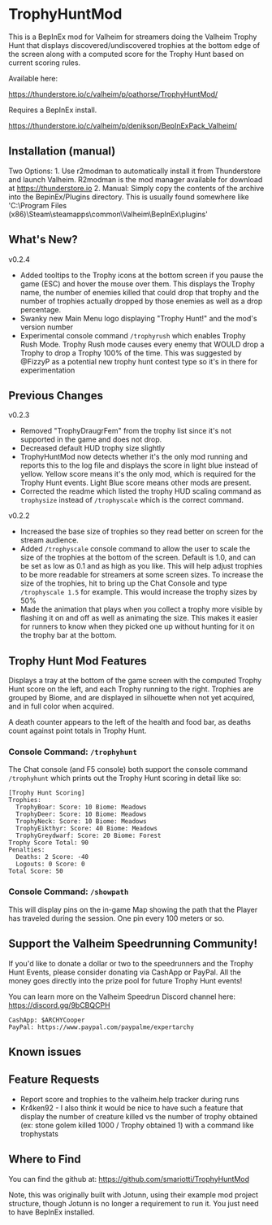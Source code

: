 # TrophyHuntMod

This is a BepInEx mod for Valheim for streamers doing the Valheim Trophy Hunt that displays discovered/undiscovered trophies at the bottom edge of the screen along with a computed score for the Trophy Hunt based on current scoring rules.

Available here:

https://thunderstore.io/c/valheim/p/oathorse/TrophyHuntMod/

Requires a BepInEx install.

https://thunderstore.io/c/valheim/p/denikson/BepInExPack_Valheim/


## Installation (manual)

Two Options:
	1. Use r2modman to automatically install it from Thunderstore and launch Valheim. R2modman is the mod manager available for download at https://thunderstore.io
	2. Manual: Simply copy the contents of the archive into the BepinEx/Plugins directory. This is usually found somewhere like 'C:\Program Files (x86)\Steam\steamapps\common\Valheim\BepInEx\plugins'

## What's New?

v0.2.4
- Added tooltips to the Trophy icons at the bottom screen if you pause the game (ESC) and hover the mouse over them.
	This displays the Trophy name, the number of enemies killed that could drop that trophy and the number of trophies actually dropped by those enemies as well as a drop percentage.
- Swanky new Main Menu logo displaying "Trophy Hunt!" and the mod's version number
- Experimental console command `/trophyrush` which enables Trophy Rush Mode.
	Trophy Rush mode causes every enemy that WOULD drop a Trophy to drop a Trophy 100% of the time. This was suggested by @FizzyP as a potential new trophy hunt contest type so it's in there for experimentation

## Previous Changes

v0.2.3
- Removed "TrophyDraugrFem" from the trophy list since it's not supported in the game and does not drop.
- Decreased default HUD trophy size slightly
- TrophyHuntMod now detects whether it's the only mod running and reports this to the log file and displays the score in light blue instead of yellow.
	Yellow score means it's the only mod, which is required for the Trophy Hunt events.
	Light Blue score means other mods are present.
- Corrected the readme which listed the trophy HUD scaling command as `trophysize` instead of `/trophyscale` which is the correct command.

v0.2.2
- Increased the base size of trophies so they read better on screen for the stream audience.
- Added `/trophyscale` console command to allow the user to scale the size of the trophies at the bottom of the screen. Default is 1.0, and can be set as low as 0.1 and as high as you like. This will help adjust trophies to be more readable for streamers at some screen sizes.
	To increase the size of the trophies, hit <enter> to bring up the Chat Console and type `/trophyscale 1.5` for example. This would increase the trophy sizes by 50%
- Made the animation that plays when you collect a trophy more visible by flashing it on and off as well as animating the size. This makes it easier for runners to know when they picked one up without hunting for it on the trophy bar at the bottom.

## Trophy Hunt Mod Features

Displays a tray at the bottom of the game screen with the computed Trophy Hunt score on the left, and each Trophy running to the right. Trophies are grouped by Biome, and are displayed in silhouette when not yet acquired, and in full color when acquired.

A death counter appears to the left of the health and food bar, as deaths count against point totals in Trophy Hunt.

### Console Command: `/trophyhunt`

The Chat console (and F5 console) both support the console command `/trophyhunt` which prints out the Trophy Hunt scoring in detail like so:

```
[Trophy Hunt Scoring]
Trophies:
  TrophyBoar: Score: 10 Biome: Meadows
  TrophyDeer: Score: 10 Biome: Meadows
  TrophyNeck: Score: 10 Biome: Meadows
  TrophyEikthyr: Score: 40 Biome: Meadows
  TrophyGreydwarf: Score: 20 Biome: Forest
Trophy Score Total: 90
Penalties:
  Deaths: 2 Score: -40
  Logouts: 0 Score: 0
Total Score: 50
```

### Console Command: `/showpath`

This will display pins on the in-game Map showing the path that the Player has traveled during the session. One pin every 100 meters or so.

## Support the Valheim Speedrunning Community!
If you'd like to donate a dollar or two to the speedrunners and the Trophy Hunt Events, please consider donating via CashApp or PayPal. All the money goes directly into the prize pool for future Trophy Hunt events! 

You can learn more on the Valheim Speedrun Discord channel here: https://discord.gg/9bCBQCPH

	CashApp: $ARCHYCooper 
	PayPal: https://www.paypal.com/paypalme/expertarchy

## Known issues

## Feature Requests

- Report score and trophies to the valheim.help tracker during runs
- Kr4ken92 - I also think it would be nice to have such a feature that display the number of creature killed vs the number of trophy obtained (ex: stone golem killed 1000 / Trophy obtained 1) with a command like trophystats

## Where to Find
You can find the github at: https://github.com/smariotti/TrophyHuntMod

Note, this was originally built with Jotunn, using their example mod project structure, though Jotunn is no longer a requirement to run it. You just need to have BepInEx installed.
